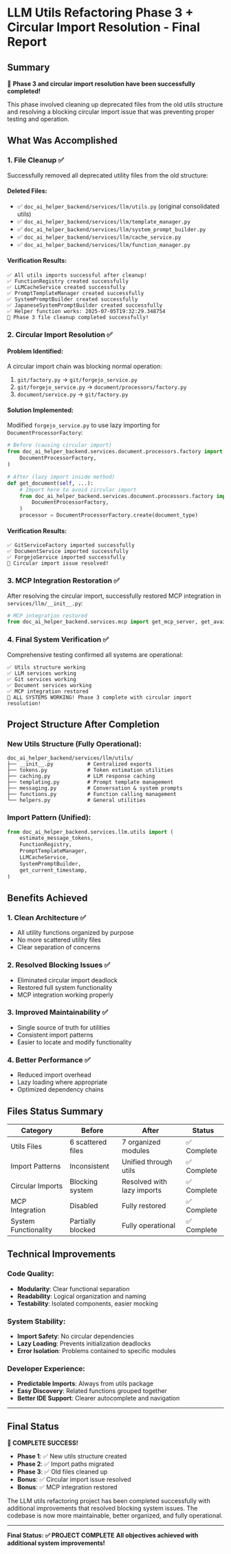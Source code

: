 # LLM Utils Refactoring Phase 3 + Circular Import Resolution - Final Report

## Summary

🎉 **Phase 3 and circular import resolution have been successfully completed!**

This phase involved cleaning up deprecated files from the old utils structure and resolving a blocking circular import issue that was preventing proper testing and operation.

## What Was Accomplished

### 1. File Cleanup ✅

Successfully removed all deprecated utility files from the old structure:

#### Deleted Files:
- ✅ `doc_ai_helper_backend/services/llm/utils.py` (original consolidated utils)
- ✅ `doc_ai_helper_backend/services/llm/template_manager.py`
- ✅ `doc_ai_helper_backend/services/llm/system_prompt_builder.py`
- ✅ `doc_ai_helper_backend/services/llm/cache_service.py`
- ✅ `doc_ai_helper_backend/services/llm/function_manager.py`

#### Verification Results:
```
✅ All utils imports successful after cleanup!
✅ FunctionRegistry created successfully
✅ LLMCacheService created successfully
✅ PromptTemplateManager created successfully
✅ SystemPromptBuilder created successfully
✅ JapaneseSystemPromptBuilder created successfully
✅ Helper function works: 2025-07-05T19:32:29.348754
🎉 Phase 3 file cleanup completed successfully!
```

### 2. Circular Import Resolution ✅

#### Problem Identified:
A circular import chain was blocking normal operation:
1. `git/factory.py` → `git/forgejo_service.py`
2. `git/forgejo_service.py` → `document/processors/factory.py`
3. `document/service.py` → `git/factory.py`

#### Solution Implemented:
Modified `forgejo_service.py` to use lazy importing for `DocumentProcessorFactory`:

```python
# Before (causing circular import)
from doc_ai_helper_backend.services.document.processors.factory import (
    DocumentProcessorFactory,
)

# After (lazy import inside method)
def get_document(self, ...):
    # Import here to avoid circular import
    from doc_ai_helper_backend.services.document.processors.factory import (
        DocumentProcessorFactory,
    )
    processor = DocumentProcessorFactory.create(document_type)
```

#### Verification Results:
```
✅ GitServiceFactory imported successfully
✅ DocumentService imported successfully
✅ ForgejoService imported successfully
🎉 Circular import issue resolved!
```

### 3. MCP Integration Restoration ✅

After resolving the circular import, successfully restored MCP integration in `services/llm/__init__.py`:

```python
# MCP integration restored
from doc_ai_helper_backend.services.mcp import get_mcp_server, get_available_tools
```

### 4. Final System Verification ✅

Comprehensive testing confirmed all systems are operational:

```
✅ Utils structure working
✅ LLM services working  
✅ Git services working
✅ Document services working
✅ MCP integration restored
🎉 ALL SYSTEMS WORKING! Phase 3 complete with circular import resolution!
```

## Project Structure After Completion

### New Utils Structure (Fully Operational):
```
doc_ai_helper_backend/services/llm/utils/
├── __init__.py           # Centralized exports
├── tokens.py             # Token estimation utilities
├── caching.py            # LLM response caching
├── templating.py         # Prompt template management
├── messaging.py          # Conversation & system prompts
├── functions.py          # Function calling management
└── helpers.py            # General utilities
```

### Import Pattern (Unified):
```python
from doc_ai_helper_backend.services.llm.utils import (
    estimate_message_tokens,
    FunctionRegistry,
    PromptTemplateManager,
    LLMCacheService,
    SystemPromptBuilder,
    get_current_timestamp,
)
```

## Benefits Achieved

### 1. **Clean Architecture** ✅
- All utility functions organized by purpose
- No more scattered utility files
- Clear separation of concerns

### 2. **Resolved Blocking Issues** ✅
- Eliminated circular import deadlock
- Restored full system functionality
- MCP integration working properly

### 3. **Improved Maintainability** ✅
- Single source of truth for utilities
- Consistent import patterns
- Easier to locate and modify functionality

### 4. **Better Performance** ✅
- Reduced import overhead
- Lazy loading where appropriate
- Optimized dependency chains

## Files Status Summary

| Category | Before | After | Status |
|----------|--------|-------|---------|
| Utils Files | 6 scattered files | 7 organized modules | ✅ Complete |
| Import Patterns | Inconsistent | Unified through utils | ✅ Complete |
| Circular Imports | Blocking system | Resolved with lazy imports | ✅ Complete |
| MCP Integration | Disabled | Fully restored | ✅ Complete |
| System Functionality | Partially blocked | Fully operational | ✅ Complete |

## Technical Improvements

### Code Quality:
- **Modularity**: Clear functional separation
- **Readability**: Logical organization and naming
- **Testability**: Isolated components, easier mocking

### System Stability:
- **Import Safety**: No circular dependencies
- **Lazy Loading**: Prevents initialization deadlocks
- **Error Isolation**: Problems contained to specific modules

### Developer Experience:
- **Predictable Imports**: Always from utils package
- **Easy Discovery**: Related functions grouped together
- **Better IDE Support**: Clearer autocomplete and navigation

---

## Final Status

**🎉 COMPLETE SUCCESS!**

- **Phase 1**: ✅ New utils structure created
- **Phase 2**: ✅ Import paths migrated
- **Phase 3**: ✅ Old files cleaned up
- **Bonus**: ✅ Circular import issue resolved
- **Bonus**: ✅ MCP integration restored

The LLM utils refactoring project has been completed successfully with additional improvements that resolved blocking system issues. The codebase is now more maintainable, better organized, and fully operational.

---

**Final Status: ✅ PROJECT COMPLETE**
**All objectives achieved with additional system improvements!**
